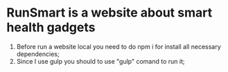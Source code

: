 # RunSmart is a website about smart health gadgets

1) Before run a website local you need to do npm i for install all necessary dependencies;
2) Since I use gulp you should to use "gulp" comand to run it;
